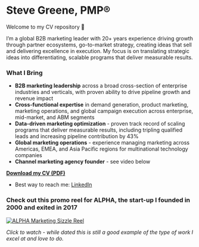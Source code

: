 # Steve Greene, PMP®

Welcome to my CV repository 👋  

I’m a global B2B marketing leader with 20+ years experience driving growth through partner ecosystems, go-to-market strategy, creating ideas that sell and delivering excellence in execution. My focus is on translating strategic ideas into differentiating, scalable programs that deliver measurable results.  

### What I Bring 
- **B2B marketing leadership** across a broad cross-section of enterprise industries and verticals, with proven ability to drive pipeline growth and revenue impact
- **Cross-functional expertise** in demand generation, product marketing, marketing operations, and global campaign execution across enterprise, mid-market, and ABM segments  
- **Data-driven marketing optimization** - proven track record of scaling programs that deliver measurable results, including tripling qualified leads and increasing pipeline contribution by 43%
- **Global marketing operations** - experience managing marketing across Americas, EMEA, and Asia Pacific regions for multinational technology companies
- **Channel marketing agency founder** - see video below

**[Download my CV (PDF)](./Steve%20Greene_Global%20Marketing%20Leader.pdf)**
- Best way to reach me: [LinkedIn](https://www.linkedin.com/in/stevegreene)

### Check out this promo reel for ALPHA, the start-up I founded in 2000 and exited in 2017

[![ALPHA Marketing Sizzle Reel](https://img.youtube.com/vi/A78Dprv7m3M/0.jpg)](https://youtu.be/A78Dprv7m3M)

*Click to watch - while dated this is still a good example of the type of work I excel at and love to do.*
